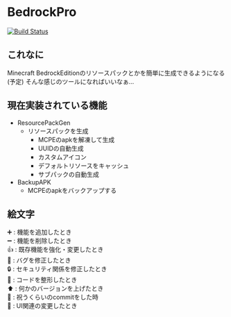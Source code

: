 # BedrockPro
[![Build Status](https://travis-ci.org/riku1227/BedrockPro.svg?branch=master)](https://travis-ci.org/riku1227/BedrockPro)
## これなに
Minecraft BedrockEditionのリソースパックとかを簡単に生成できるようになる(予定)
そんな感じのツールになればいいなぁ...
## 現在実装されている機能
- ResourcePackGen
  - リソースパックを生成
    - MCPEのapkを解凍して生成
    - UUIDの自動生成
    - カスタムアイコン
    - デフォルトリソースをキャッシュ
    - サブパックの自動生成
- BackupAPK
  - MCPEのapkをバックアップする
## 絵文字
➕ : 機能を追加したとき  
➖ : 機能を削除したとき  
👍 : 既存機能を強化・変更したとき  
🐛 : バグを修正したとき  
🔒 : セキュリティ関係を修正したとき  
🎨 : コードを整形したとき  
⬆ : 何かのバージョンを上げたとき  
🎉 : 祝うくらいのcommitをした時  
👔 : UI関連の変更したとき  